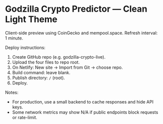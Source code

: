 # Godzilla Crypto Predictor — Clean Light Theme

Client-side preview using CoinGecko and mempool.space. Refresh interval: 1 minute.

Deploy instructions:
1. Create GitHub repo (e.g. godzilla-crypto-live).
2. Upload the four files to repo root.
3. On Netlify: New site → Import from Git → choose repo.
4. Build command: leave blank.
5. Publish directory: `/` (root).
6. Deploy.

Notes:
- For production, use a small backend to cache responses and hide API keys.
- Some network metrics may show N/A if public endpoints block requests or rate-limit.
